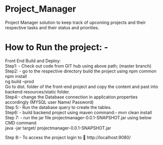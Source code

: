 # Project_Manager
Project Manager solution to keep track of upcoming projects and their respective tasks and their status and priorities.

# How to Run the project: -<br />
Front End Build and Deploy:<br />
Step1: - Check out code from GIT hub using above path; (master branch)<br />
Step2: - go to the respective directory build the project using npm   common<br />
         npm install <br />
        ng build –prod <br />
Go to dist. folder of the front-end project and copy the content and past into backend resources/static folder. <br />
Step4:- change the Database connection in application.properties  accordingly (MYSQL user Name/ Password)  <br />
Step 5:- Run the database query to create the tables.  <br />
Step6: - build backend project using maven command:-   mvn clean install  <br />
Step 7: - run the jar file  projectmanager-0.0.1-SNAPSHOT.jar    using below CMD command  <br />
java -jar target/ projectmanager-0.0.1-SNAPSHOT.jar    <br />  

Step 8:- To access the project login to   http://localhost:9080/  <br />
